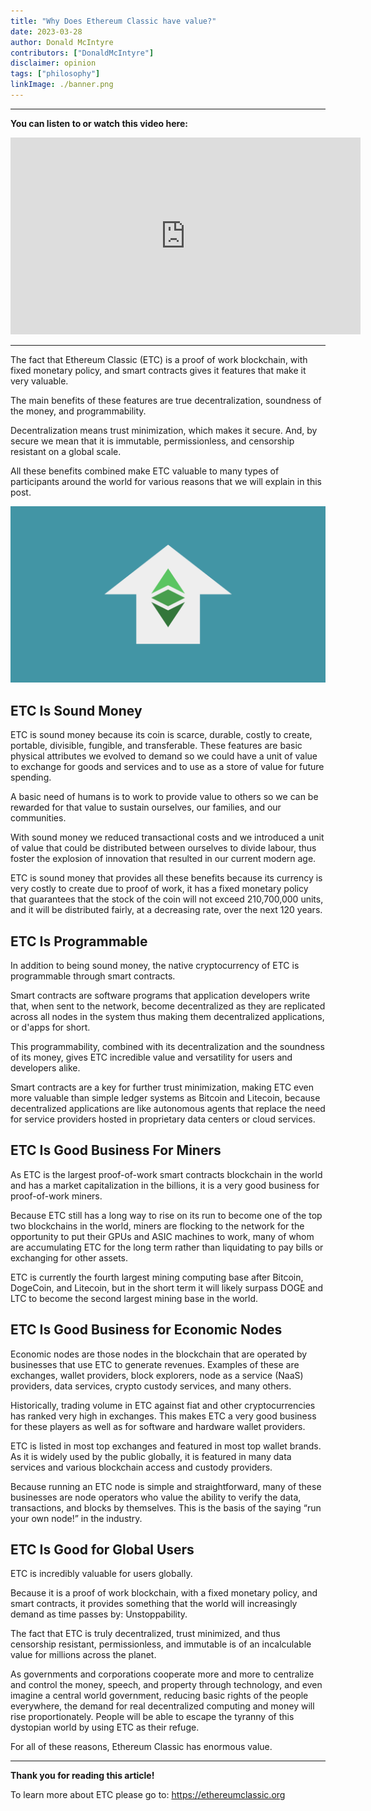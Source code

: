 ```yaml
---
title: "Why Does Ethereum Classic have value?"
date: 2023-03-28
author: Donald McIntyre
contributors: ["DonaldMcIntyre"]
disclaimer: opinion
tags: ["philosophy"]
linkImage: ./banner.png
---
```


---
**You can listen to or watch this video here:**

<iframe width="560" height="315" src="https://www.youtube.com/embed/ltV3gnrmHo4" title="YouTube video player" frameborder="0" allow="accelerometer; autoplay; clipboard-write; encrypted-media; gyroscope; picture-in-picture; web-share" allowfullscreen></iframe>

---

The fact that Ethereum Classic (ETC) is a proof of work blockchain, with fixed monetary policy, and smart contracts gives it features that make it very valuable.

The main benefits of these features are true decentralization, soundness of the money, and programmability.

Decentralization means trust minimization, which makes it secure. And, by secure we mean that it is immutable, permissionless, and censorship resistant on a global scale.

All these benefits combined make ETC valuable to many types of participants around the world for various reasons that we will explain in this post.

![ETC's value.](./banner.png)

## ETC Is Sound Money

ETC is sound money because its coin is scarce, durable, costly to create, portable, divisible, fungible, and transferable. These features are basic physical attributes we evolved to demand so we could have a unit of value to exchange for goods and services and to use as a store of value for future spending.

A basic need of humans is to work to provide value to others so we can be rewarded for that value to sustain ourselves, our families, and our communities.

With sound money we reduced transactional costs and we introduced a unit of value that could be distributed between ourselves to divide labour, thus foster the explosion of innovation that resulted in our current modern age.

ETC is sound money that provides all these benefits because its currency is very costly to create due to proof of work, it has a fixed monetary policy that guarantees that the stock of the coin will not exceed 210,700,000 units, and it will be distributed fairly, at a decreasing rate, over the next 120 years.

## ETC Is Programmable

In addition to being sound money, the native cryptocurrency of ETC is programmable through smart contracts. 

Smart contracts are software programs that application developers write that,  when sent to the network, become decentralized as they are replicated across all nodes in the system thus making them decentralized applications, or d'apps for short.

This programmability, combined with its decentralization and the soundness of its money, gives ETC incredible value and versatility for users and developers alike.

Smart contracts are a key for further trust minimization, making ETC even more valuable than simple ledger systems as Bitcoin and Litecoin, because decentralized applications are like autonomous agents that replace the need for service providers hosted in proprietary data centers or cloud services.

## ETC Is Good Business For Miners

As ETC is the largest proof-of-work smart contracts blockchain in the world and has a market capitalization in the billions, it is a very good business for proof-of-work miners. 

Because ETC still has a long way to rise on its run to become one of the top two blockchains in the world, miners are flocking to the network for the opportunity to put their GPUs and ASIC machines to work, many of whom are accumulating ETC for the long term rather than liquidating to pay bills or exchanging for other assets.

ETC is currently the fourth largest mining computing base after Bitcoin, DogeCoin, and Litecoin, but in the short term it will likely surpass DOGE and LTC to become the second largest mining base in the world.

## ETC Is Good Business for Economic Nodes

Economic nodes are those nodes in the blockchain that are operated by businesses that use ETC to generate revenues. Examples of these are exchanges, wallet providers, block explorers, node as a service (NaaS) providers, data services, crypto custody services, and many others.

Historically, trading volume in ETC against fiat and other cryptocurrencies has ranked very high in exchanges. This makes ETC a very good business for these players as well as for software and hardware wallet providers.

ETC is listed in most top exchanges and featured in most top wallet brands. As it is widely used by the public globally, it is featured in many data services and various blockchain access and custody providers.

Because running an ETC node is simple and straightforward, many of these businesses are node operators who value the ability to verify the data, transactions, and blocks by themselves. This is the basis of the saying “run your own node!” in the industry.

## ETC Is Good for Global Users

ETC is incredibly valuable for users globally. 

Because it is a proof of work blockchain, with a fixed monetary policy, and smart contracts, it provides something that the world will increasingly demand as time passes by: Unstoppability.

The fact that ETC is truly decentralized, trust minimized, and thus censorship resistant, permissionless, and immutable is of an incalculable value for millions across the planet.

As governments and corporations cooperate more and more to centralize and control the money, speech, and property through technology, and even imagine a central world government, reducing basic rights of the people everywhere, the demand for real decentralized computing and money will rise proportionately. People will be able to escape the tyranny of this dystopian world by using ETC as their refuge.

For all of these reasons, Ethereum Classic has enormous value.

---

**Thank you for reading this article!**

To learn more about ETC please go to: https://ethereumclassic.org
